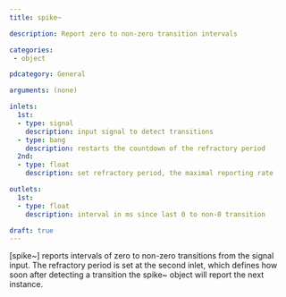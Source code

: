 ```yaml
---
title: spike~

description: Report zero to non-zero transition intervals

categories:
 - object

pdcategory: General

arguments: (none)

inlets:
  1st:
  - type: signal
    description: input signal to detect transitions
  - type: bang
    description: restarts the countdown of the refractory period
  2nd:
  - type: float
    description: set refractory period, the maximal reporting rate

outlets:
  1st:
  - type: float
    description: interval in ms since last 0 to non-0 transition

draft: true
---
```


[spike~] reports intervals of zero to non-zero transitions from the signal input. The refractory period is set at the second inlet, which defines how soon after detecting a transition the spike~ object will report the next instance.